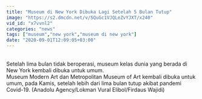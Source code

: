 ```yaml
---
title: "Museum di New York Dibuka Lagi Setelah 5 Bulan Tutup"
image: "https://s2.dmcdn.net/v/SQuGc1VJQLeZvYJXT/x240"
vid_id: "x7vvnl2"
categories: "news"
tags: ["museum","new york","museum di new york"]
date: "2020-09-01T12:09:05+03:00"
---
```

<br>Setelah lima bulan tidak beroperasi, museum kelas dunia yang berada di New York kembali dibuka untuk umum.  <br>Museum Modern Art dan Metropolitan Museum of Art kembali dibuka untuk umum, pada Kamis, setelah lebih dari lima bulan tutup akibat pandemi Covid-19. (Anadolu Agency/Lokman Vural Elibol/Firdaus Wajidi)
